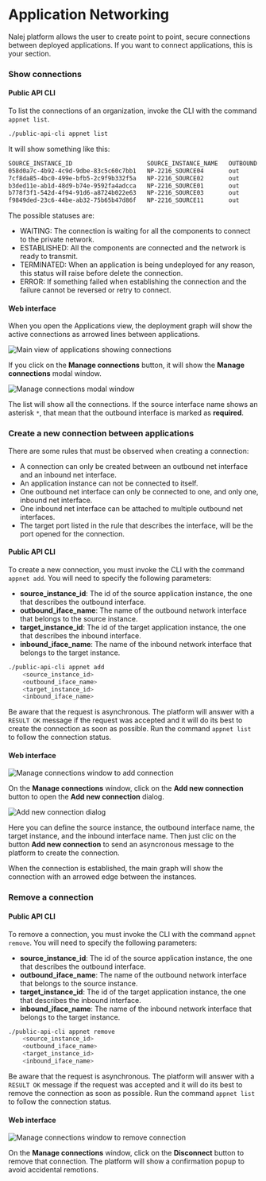 # Application Networking

Nalej platform allows the user to create point to point, secure connections between deployed applications.
If you want to connect applications, this is your section.

### Show connections

#### Public API CLI

To list the connections of an organization, invoke the CLI with the command `appnet list`.

```bash
./public-api-cli appnet list
```

It will show something like this:

```bash
SOURCE_INSTANCE_ID                     SOURCE_INSTANCE_NAME   OUTBOUND   TARGET_INSTANCE_ID                     TARGET_INSTANCE_NAME   INBOUND   STATUS
058d0a7c-4b92-4c9d-9dbe-83c5c60c7bb1   NP-2216_SOURCE04       out        eb945169-448e-4c4b-8f74-2f43c5fdca87   NP-2216_SINK           in        ESTABLISHED
7cf8da85-4bc0-499e-bfb5-2c9f9b332f5a   NP-2216_SOURCE02       out        eb945169-448e-4c4b-8f74-2f43c5fdca87   NP-2216_SINK           in        ESTABLISHED
b3ded11e-ab1d-48d9-b74e-9592fa4adcca   NP-2216_SOURCE01       out        eb945169-448e-4c4b-8f74-2f43c5fdca87   NP-2216_SINK           in        ESTABLISHED
b778f3f1-542d-4f94-91d6-a8724b022e63   NP-2216_SOURCE03       out        eb945169-448e-4c4b-8f74-2f43c5fdca87   NP-2216_SINK           in        ESTABLISHED
f9849ded-23c6-44be-ab32-75b65b47d86f   NP-2216_SOURCE11       out        eb945169-448e-4c4b-8f74-2f43c5fdca87   NP-2216_SINK           in        WAITING
```

The possible statuses are:
* WAITING: The connection is waiting for all the components to connect to the private network.
* ESTABLISHED: All the components are connected and the network is ready to transmit.
* TERMINATED: When an application is being undeployed for any reason, this status will raise before delete the connection.
* ERROR: If something failed when establishing the connection and the failure cannot be reversed or retry to connect.

#### Web interface

When you open the Applications view, the deployment graph will show the active connections as arrowed lines between applications.

![Main view of applications showing connections](../.gitbook/assets/tutorial_appnet_main_page.png)

If you click on the **Manage connections** button, it will show the **Manage connections** modal window.

![Manage connections modal window](../.gitbook/assets/tutorial_appnet_manage_connections_list.png)

The list will show all the connections. If the source interface name shows an asterisk `*`, that mean that the outbound
interface is marked as **required**.

### Create a new connection between applications

There are some rules that must be observed when creating a connection:
* A connection can only be created between an outbound net interface and an inbound net interface.
* An application instance can not be connected to itself.
* One outbound net interface can only be connected to one, and only one, inbound net interface.
* One inbound net interface can be attached to multiple outbound net interfaces.
* The target port listed in the rule that describes the interface, will be the port opened for the connection.

#### Public API CLI

To create a new connection, you must invoke the CLI with the command `appnet add`. You will need to specify
the following parameters:
* **source_instance_id**: The id of the source application instance, the one that describes the outbound interface.
* **outbound_iface_name**: The name of the outbound network interface that belongs to the source instance.
* **target_instance_id**: The id of the target application instance, the one that describes the inbound interface.
* **inbound_iface_name**: The name of the inbound network interface that belongs to the target instance.

```bash
./public-api-cli appnet add
    <source_instance_id>
    <outbound_iface_name>
    <target_instance_id>
    <inbound_iface_name>
```

Be aware that the request is asynchronous. The platform will answer with a `RESULT OK` message if the request was accepted
and it will do its best to create the connection as soon as possible. Run the command `appnet list` to follow the connection status. 

#### Web interface

![Manage connections window to add connection](../.gitbook/assets/tutorial_appnet_manage_connections_list_add.png)

On the **Manage connections** window, click on the **Add new connection** button to open the **Add new connection** dialog.

![Add new connection dialog](../.gitbook/assets/tutorial_appnet_add_connection.png)

Here you can define the source instance, the outbound interface name, the target instance, and the inbound interface name.
Then just clic on the button **Add new connection** to send an asyncronous message to the platform to create the connection.

When the connection is established, the main graph will show the connection with an arrowed edge between the instances.

### Remove a connection

#### Public API CLI

To remove a connection, you must invoke the CLI with the command `appnet remove`. You will need to specify the following parameters:
* **source_instance_id**: The id of the source application instance, the one that describes the outbound interface.
* **outbound_iface_name**: The name of the outbound network interface that belongs to the source instance.
* **target_instance_id**: The id of the target application instance, the one that describes the inbound interface.
* **inbound_iface_name**: The name of the inbound network interface that belongs to the target instance.

```bash
./public-api-cli appnet remove
    <source_instance_id>
    <outbound_iface_name>
    <target_instance_id>
    <inbound_iface_name>
```

Be aware that the request is asynchronous. The platform will answer with a `RESULT OK` message if the request was accepted
and it will do its best to remove the connection as soon as possible. Run the command `appnet list` to follow the connection status.

#### Web interface

![Manage connections window to remove connection](../.gitbook/assets/tutorial_appnet_manage_connections_list_remove.png)

On the **Manage connections** window, click on the **Disconnect** button to remove that connection. The platform will show
a confirmation popup to avoid accidental remotions.


